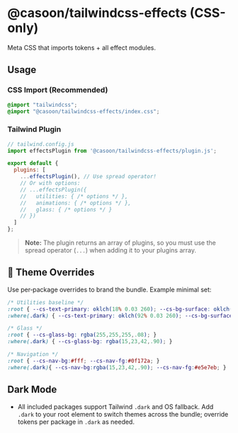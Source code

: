 # @casoon/tailwindcss-effects (CSS-only)

Meta CSS that imports tokens + all effect modules.

## Usage

### CSS Import (Recommended)
```css
@import "tailwindcss";
@import "@casoon/tailwindcss-effects/index.css";
```

### Tailwind Plugin
```js
// tailwind.config.js
import effectsPlugin from '@casoon/tailwindcss-effects/plugin.js';

export default {
  plugins: [
    ...effectsPlugin(), // Use spread operator!
    // Or with options:
    // ...effectsPlugin({
    //   utilities: { /* options */ },
    //   animations: { /* options */ },
    //   glass: { /* options */ }
    // })
  ]
};
```

> **Note:** The plugin returns an array of plugins, so you must use the spread operator (`...`) when adding it to your plugins array.

## 🎨 Theme Overrides

Use per‑package overrides to brand the bundle. Example minimal set:

```css
/* Utilities baseline */
:root { --cs-text-primary: oklch(18% 0.03 260); --cs-bg-surface: oklch(100% 0 0); }
:where(.dark) { --cs-text-primary: oklch(92% 0.03 260); --cs-bg-surface: oklch(22% 0.02 260); }

/* Glass */
:root { --cs-glass-bg: rgba(255,255,255,.08); }
:where(.dark) { --cs-glass-bg: rgba(15,23,42,.90); }

/* Navigation */
:root { --cs-nav-bg:#fff; --cs-nav-fg:#0f172a; }
:where(.dark){ --cs-nav-bg:rgba(15,23,42,.90); --cs-nav-fg:#e5e7eb; }
```

## Dark Mode

- All included packages support Tailwind `.dark` and OS fallback. Add `.dark` to your root element to switch themes across the bundle; override tokens per package in `.dark` as needed.
